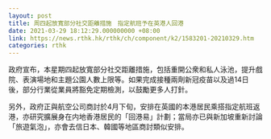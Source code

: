 ```yaml
---
layout: post
title: 周四起放寬部分社交距離措施　指定航班予在英港人回港
date: 2021-03-29 18:12:29.000000000 +08:00
link: https://news.rthk.hk/rthk/ch/component/k2/1583201-20210329.htm
categories: rthk
---
```


政府宣布，本星期四起放寬部分社交距離措施，包括重開公衆和私人泳池，提升戲院、表演場地和主題公園人數上限等。如果完成接種兩劑新冠疫苗以及過14日後，部分行業從業員將豁免定期檢測，以鼓勵更多人打針。

另外，政府正與航空公司商討於4月下旬，安排在英國的本港居民乘搭指定航班返港，亦研究擴展身在内地香港居民的「回港易」計劃；當局亦已與新加坡重新討論「旅遊氣泡」，亦會去信日本、韓國等地區商討類似安排。
